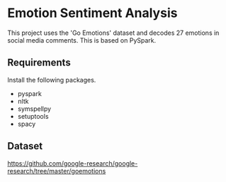 
# Emotion Sentiment Analysis

This project uses the 'Go Emotions' dataset and decodes 27 emotions in social media comments. This is based on PySpark.


## Requirements
Install the following packages.

- pyspark
- nltk
- symspellpy
- setuptools
- spacy


## Dataset
https://github.com/google-research/google-research/tree/master/goemotions
